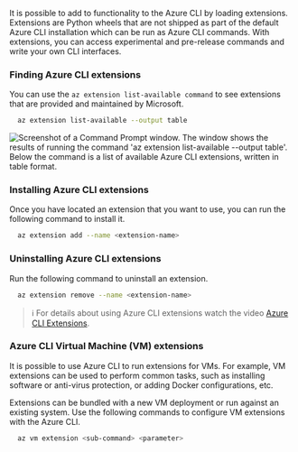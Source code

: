 It is possible to add to functionality to  the Azure CLI by loading extensions. Extensions are Python wheels that are not shipped as part of the default Azure CLI installation which can be run as Azure CLI commands. With extensions, you can access experimental and pre-release commands and write your own CLI interfaces.

### Finding Azure CLI extensions

You can use the `az extension list-available command` to see extensions that are provided and maintained by Microsoft.

  ```bash
    az extension list-available --output table
  ```

![Screenshot of a Command Prompt window. The window shows the results of running the command 'az extension list-available --output table'. Below the command is a list of available Azure CLI extensions, written in table format.](../Linked_Image_Files/azcliextensions.png)

### Installing Azure CLI extensions

Once you have located an extension that you want to use, you can run the following command to install it.

  ```bash
    az extension add --name <extension-name>
  ```

### Uninstalling Azure CLI extensions

Run the following command to uninstall an extension.

  ```bash
    az extension remove --name <extension-name>
  ```

> :information_source: For details about using Azure CLI extensions watch the video [Azure CLI Extensions](https://azure.microsoft.com/en-us/resources/videos/azure-friday-azure-cli-extensions/?azure-portal=true).

### Azure CLI Virtual Machine (VM) extensions

It is possible to use Azure CLI to run extensions for VMs. For example, VM extensions can be used to perform common tasks, such as installing software or anti-virus protection, or adding Docker configurations, etc.

Extensions can be bundled with a new VM deployment or run against an existing system. Use the following commands to configure VM extensions with the Azure CLI.

  ```bash
    az vm extension <sub-command> <parameter>
  ```
